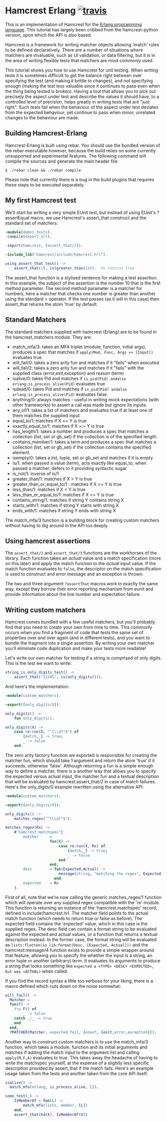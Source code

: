 Hamcrest Erlang [![travis](https://secure.travis-ci.org/hyperthunk/hamcrest-erlang.png)](http://travis-ci.org/hyperthunk/hamcrest-erlang)
=============================

This is an implementation of Hamcrest for the [Erlang programming language](http://www.erlang.org/). This
tutorial has largely been cribbed from the hamcrest-python version, upon which the API is also based.

Hamcrest is a framework for writing matcher objects allowing 'match' rules to be defined declaratively.
There are a number of situations where matchers are invaluable, such as UI validation, or data filtering,
but it is in the area of writing flexible tests that matchers are most commonly used.

This tutorial shows you how to use Hamcrest for unit testing. When writing tests it is sometimes difficult
to get the balance right between over specifying the test (and making it brittle to changes), and not
specifying enough (making the test less valuable since it continues to pass even when the thing being tested
is broken). Having a tool that allows you to pick out precisely the aspect under test and describe the values
it should have, to a controlled level of precision, helps greatly in writing tests that are "just right".
Such tests fail when the behaviour of the aspect under test deviates from the expected behaviour, yet continue
to pass when minor, unrelated changes to the behaviour are made.

Building Hamcrest-Erlang
------------------------

Hamcrest-Erlang is built using rebar. You should use the bundled version of the 
rebar executable however, because the build relies on some currently unsupported
and experimental features. The following command will compile the sources and 
generate the main header file:

    $ ./rebar clean && ./rebar compile

Please note that currently there is a bug in the build plugins that requires these steps to be executed separately.

My first Hamcrest test
------------------------

We'll start be writing a very simple EUnit test, but instead of using EUnit's ?assertEqual macro, we use
Hamcrest's assert_that construct and the standard set of matchers:

```erlang
-module(demo1_tests).
-compile(export_all).

-import(hamcrest, [assert_that/2]).

-include_lib("hamcrest/include/hamcrest.hrl").

using_assert_that_test() ->
    assert_that(10, is(greater_than(2))).  %% returns true
```

The assert_that function is a stylised sentence for making a test assertion. In this example, the subject of the
assertion is the number 10 that is the first method parameter. The second method parameter is a matcher
for numbers, here a matcher that checks one number is greater than another using the standard > operator.
If the test passes (as it will in this case) then assert_that returns the atom 'true' by default.

Standard Matchers
------------------

The standard matchers supplied with hamcrest (Erlang) are to be found in the hamcrest_matchers module. They are:

* match_mfa/3:  takes an MFA triplet (module, function, initial args), produces a spec that matches if `apply(Mod, Func, Args ++ [Input])` evaluates true
* will_fail/0:  takes a zero arity fun and matches if it "fails" when executed
* will_fail/2:  takes a zero arity fun and matches if it "fails" with the supplied class (error,exit,exception) and reason (term)
* isalive/0:    takes Pid and matches if `is_pid(Pid) andalso erlang:is_process_alive(Pid)` evaluates true
* isdead/0:     takes Pid and matches if `is_pid(Pid) andalso erlang:is_process_alive(Pid)` evaluates false
* anything/0:   always matches - useful in writing mock expectations (with other frameworks) to assert a call was made but ignore its inputs.
* any_of/1:     takes a list of matchers and evaluates true if at least one of them matches the supplied input
* equal_to/1:   matches if X == Y is true
* exactly_equal_to/1:   matches if X =:= Y is true
* has_length/1: takes a number and produces a spec that matches a collection (list, set or gb_set) if the collection is of the specified length.
* contains_member/1: takes a term and produces a spec that matches a collection (list, set or gb_set) if the collection contains the specified element.
* isempty/0:    takes a list, tuple, set or gb_set and matches if it is empty
* is/1:         when passed a value (term), acts exactly like equal_to; when passed a matcher, defers to it providing syntactic sugar
* is_not/1:     inverse of is/1
* greater_than/1: matches if X > Y is true
* greater_than_or_equal_to/1 : matches if X >= Y is true
* less_than/1:  matches if X < Y is true
* less_than_or_equal_to/1: matches if X <= Y is true
* contains_string/1: matches if string Y contains string X
* starts_with/1: matches if string Y starts with string X
* ends_with/1:   matches if string Y ends with string X

The match_mfa/3 function is a building block for creating custom matchers without having to dig around in the API too deeply.

Using hamcrest assertions
----------------------------

The `assert_that/2` and `assert_that/3` functions are the workhorses of the library. Each function takes an *actual* value and a
match specification (more on this later) and apply the match function to the *actual* input value. If the match function evaluates
to `false`, the descriptor on the match specification is used to construct and error message and an exception is thrown.

The two and three argument `?assertThat` macros work in exactly the same way, except they borrow their error reporting mechanism
from eunit and provide information about the line number and expectation failure.

Writing custom matchers
----------------------------

Hamcrest comes bundled with a few useful matchers, but you'll probably find that you need to create your own from
time to time. This commonly occurs when you find a fragment of code that tests the same set of properties over and
over again (and in different tests), and you want to bundle the fragment into a single assertion. By writing your
own matcher you'll eliminate code duplication and make your tests more readable!

Let's write our own matcher for testing if a string is comprised of only digits. This is the test we want to write:

```erlang
string_is_only_digits_test() ->
    assert_that("12345", is(only_digits())).
```

And here's the implementation:

```erlang
-module(custom_matchers).

-export([only_digits/0]).

only_digits() ->
    fun only_digits/1.

only_digits(X) ->
    case re:run(X, "^[\\d]*$") of
        {match,_} -> true;
        _ -> false
    end.
```

The zero arity factory function we exported is responsible for creating the matcher fun, which should take 1 argument
and return the atom 'true' if it succeeds, otherwise 'false'. Although returning a fun is a simple enough way to define
a matcher, there is a another way that allows you to specify the expected versus actual input, the matcher fun and a
textual description that will be evaluated by hamcrest:assert_that/2 in case of match failures. Here's the only_digits/0
example rewritten using the alternative API:

```erlang
-module(custom_matchers).

-export([only_digits/0]).

only_digits() ->
    matches_regex("^[\\d]*$").

matches_regex(Rx) ->
    #'hamcrest.matchspec'{
        matcher     =
                    fun(X) ->
                        case re:run(X, Rx) of
                            {match,_} -> true;
                            _ -> false
                        end
                    end,
        desc        = fun(Expected,Actual) ->
                        message(string, "matching the regex", Expected, Actual)
                      end,
        expected    = Rx
    }.
```

First of all, note that we're now calling the generic matches_regex/1 function which will operate over any supplied regex
compatible with the 're' module. This function is returning an instance of the 'hamcrest.matchspec' record, defined in
include/hamcrest.hrl. The matcher field points to the actual match function (which needs to return true or false as before).
The expected field contains the 'expected' value, which in this case is the supplied regex. The desc field can contain a
format string to be evaluated against the expected and actual values, or a function that returns a textual description instead.
In the former case, the format string will be evaluated as `lists:flatten(io_lib:format(Desc, [Expected, Actual]))` and the
hamcrest:message/4 function exists to provide a simple wrapper around that feature, allowing you to specify the whether the
input is a string, an error tuple or another (arbitrary) term. It evaluates its arguments to produce a string that looks
something like `expected a <TYPE> <DESC> <EXPECTED>, but was <ACTUAL>` when called.

If you find the record syntax a little too verbose for your liking, there is a macro defined which cuts down on the noise somewhat:

```erlang
will_fail() ->
  Matcher =
  fun(F) ->
    try F() of
        _ -> false
    catch _:_ -> true
    end
  end,
  ?MATCHER(Matcher, expected_fail, {oneof, {exit,error,exception}}).
```

Another way to construct custom matchers is to use the match_mfa/3 function, which takes a module, function and its initial
arguments and matches if adding the match input to the argument list and calling `apply(M,F,A)` evaluates to true. This takes
away the headache of having to write the matchspec yourself, at the expense of a slightly less specific description provided
by assert_that if the match fails. Here's an example usage taken from the tests and another taken from the core API itself:

```erlang
isalive() ->
  match_mfa(erlang, is_process_alive, []).

some_test(_) ->
    IsMemberOf = fun(L) ->
        match_mfa(lists, member, [L])
    end,
    assert_that(hd(X), IsMemberOf(X))
```
